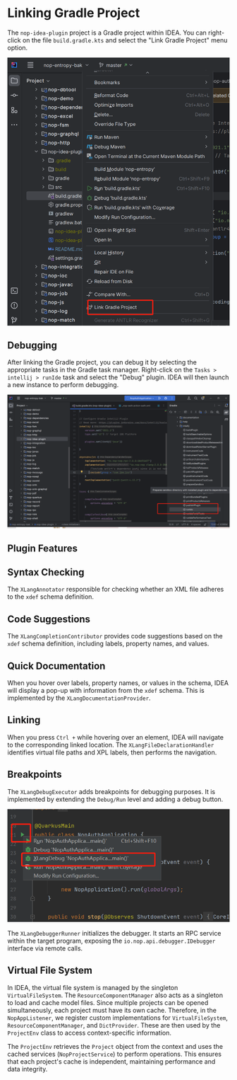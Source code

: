 # Linking Gradle Project

The `nop-idea-plugin` project is a Gradle project within IDEA. You can right-click on the file `build.gradle.kts` and select the "Link Gradle Project" menu option.

![idea-link-gradle](idea-link-gradle.png)


## Debugging

After linking the Gradle project, you can debug it by selecting the appropriate tasks in the Gradle task manager. Right-click on the `Tasks > intellij > runIde` task and select the "Debug" plugin.
IDEA will then launch a new instance to perform debugging.

![idea-plugin-runIde](idea-plugin-runIde.png)


## Plugin Features


## Syntax Checking

The `XLangAnnotator` responsible for checking whether an XML file adheres to the `xdef` schema definition.


## Code Suggestions

The `XLangCompletionContributor` provides code suggestions based on the `xdef` schema definition, including labels, property names, and values.


## Quick Documentation

When you hover over labels, property names, or values in the schema, IDEA will display a pop-up with information from the `xdef` schema. This is implemented by the `XLangDocumentationProvider`.


## Linking

When you press `Ctrl +` while hovering over an element, IDEA will navigate to the corresponding linked location. The `XLangFileDeclarationHandler` identifies virtual file paths and XPL labels, then performs the navigation.


## Breakpoints

The `XLangDebugExecutor` adds breakpoints for debugging purposes. It is implemented by extending the `Debug/Run` level and adding a debug button.

![idea-xlang-executor](idea-executor.png)

The `XLangDebuggerRunner` initializes the debugger. It starts an RPC service within the target program, exposing the `io.nop.api.debugger.IDebugger` interface via remote calls.


## Virtual File System

In IDEA, the virtual file system is managed by the singleton `VirtualFileSystem`. The `ResourceComponentManager` also acts as a singleton to load and cache model files. Since multiple projects can be opened simultaneously, each project must have its own cache. Therefore, in the `NopAppListener`, we register custom implementations for `VirtualFileSystem`, `ResourceComponentManager`, and `DictProvider`. These are then used by the `ProjectEnv` class to access context-specific information.

The `ProjectEnv` retrieves the `Project` object from the context and uses the cached services (`NopProjectService`) to perform operations. This ensures that each project's cache is independent, maintaining performance and data integrity.

